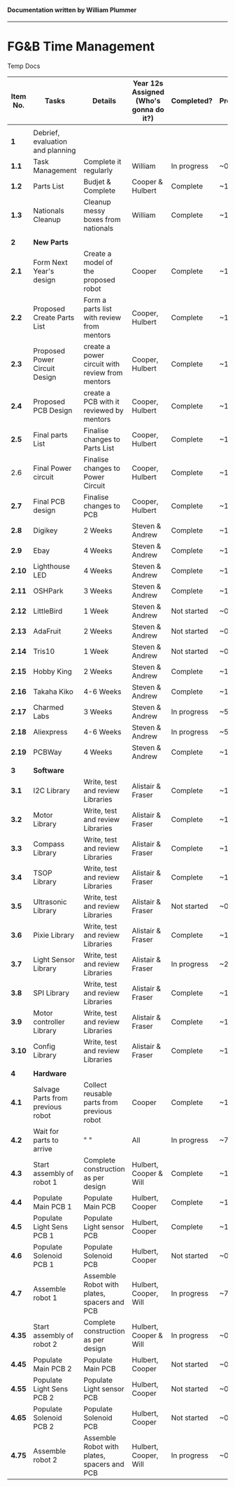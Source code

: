 #### Documentation written by William Plummer

---

# FG&B Time Management

Temp Docs

| **Item No.** | **Tasks**                         | **Details**                              | **Year 12s Assigned (Who's gonna do it?)** | **Completed?** | **Progress** |
| ------------ | --------------------------------- | ---------------------------------------- | ---------------------------------------- | -------------- | ------------ |
|              |                                   |                                          |                                          |                |              |
| **1**        | Debrief, evaluation and planning  |                                          |                                          |                |              |
| **1.1**      | Task Management                   | Complete it regularly                    | William                                  | In progress    | ~0%          |
| **1.2**      | Parts List                        | Budjet & Complete                        | Cooper & Hulbert                         | Complete       | ~100%        |
| **1.3**      | Nationals Cleanup                 | Cleanup messy boxes from nationals       | William                                  | Complete       | ~100%        |
|              |                                   |                                          |                                          |                |              |
| **2**        | **New Parts**                     |                                          |                                          |                |              |
| **2.1**      | Form Next Year's design           | Create a model of the proposed robot     | Cooper                                   | Complete       | ~100%        |
| **2.2**      | Proposed Create Parts List        | Form a parts list with review from mentors | Cooper, Hulbert                          | Complete       | ~100%        |
| **2.3**      | Proposed Power Circuit Design     | create a power circuit with review from mentors | Cooper, Hulbert                          | Complete       | ~100%        |
| **2.4**      | Proposed PCB Design               | create a PCB with it reviewed by mentors | Cooper, Hulbert                          | Complete       | ~100%        |
| **2.5**      | Final parts List                  | Finalise changes to Parts List           | Cooper, Hulbert                          | Complete       | ~100%        |
| 2.6          | Final Power circuit               | Finalise changes to Power Circuit        | Cooper, Hulbert                          | Complete       | ~100%        |
| **2.7**      | Final PCB design                  | Finalise changes to PCB                  | Cooper, Hulbert                          | Complete       | ~100%        |
| **2.8**      | Digikey                           | 2 Weeks                                  | Steven & Andrew                          | Complete       | ~100%        |
| **2.9**      | Ebay                              | 4 Weeks                                  | Steven & Andrew                          | Complete       | ~100%        |
| **2.10**     | Lighthouse LED                    | 4 Weeks                                  | Steven & Andrew                          | Complete       | ~100%        |
| **2.11**     | OSHPark                           | 3 Weeks                                  | Steven & Andrew                          | Complete       | ~100%        |
| **2.12**     | LittleBird                        | 1 Week                                   | Steven & Andrew                          | Not started    | ~0%          |
| **2.13**     | AdaFruit                          | 2 Weeks                                  | Steven & Andrew                          | Not started    | ~0%          |
| **2.14**     | Tris10                            | 1 Week                                   | Steven & Andrew                          | Not started    | ~0%          |
| **2.15**     | Hobby King                        | 2 Weeks                                  | Steven & Andrew                          | Complete       | ~100%        |
| **2.16**     | Takaha Kiko                       | 4-6 Weeks                                | Steven & Andrew                          | Complete       | ~100%        |
| **2.17**     | Charmed Labs                      | 3 Weeks                                  | Steven & Andrew                          | In progress    | ~50%         |
| **2.18**     | Aliexpress                        | 4-6 Weeks                                | Steven & Andrew                          | In progress    | ~50%         |
| **2.19**     | PCBWay                            | 4 Weeks                                  | Steven & Andrew                          | Complete       | ~100%        |
|              |                                   |                                          |                                          |                |              |
| **3**        | **Software**                      |                                          |                                          |                |              |
| **3.1**      | I2C Library                       | Write, test and review Libraries         | Alistair & Fraser                        | Complete       | ~100%        |
| **3.2**      | Motor Library                     | Write, test and review Libraries         | Alistair & Fraser                        | Complete       | ~100%        |
| **3.3**      | Compass Library                   | Write, test and review Libraries         | Alistair & Fraser                        | Complete       | ~100%        |
| **3.4**      | TSOP Library                      | Write, test and review Libraries         | Alistair & Fraser                        | Complete       | ~100%        |
| **3.5**      | Ultrasonic Library                | Write, test and review Libraries         | Alistair & Fraser                        | Not started    | ~0%          |
| **3.6**      | Pixie Library                     | Write, test and review Libraries         | Alistair & Fraser                        | Complete       | ~100%        |
| **3.7**      | Light Sensor Library              | Write, test and review Libraries         | Alistair & Fraser                        | In progress    | ~25%         |
| **3.8**      | SPI Library                       | Write, test and review Libraries         | Alistair & Fraser                        | Complete       | ~100%        |
| **3.9**      | Motor controller Library          | Write, test and review Libraries         | Alistair & Fraser                        | Complete       | ~100%        |
| **3.10**     | Config Library                    | Write, test and review Libraries         | Alistair & Fraser                        | Complete       | ~100%        |
|              |                                   |                                          |                                          |                |              |
| **4**        | **Hardware**                      |                                          |                                          |                |              |
| **4.1**      | Salvage Parts from previous robot | Collect reusable parts from previous robot | Cooper                                   | Complete       | ~100%        |
| **4.2**      | Wait for parts to arrive          | " "                                      | All                                      | In progress    | ~75%         |
| **4.3**      | Start assembly of robot 1         | Complete construction as per design      | Hulbert, Cooper & Will                   | Complete       | ~100%        |
| **4.4**      | Populate Main PCB 1               | Populate Main PCB                        | Hulbert, Cooper                          | Complete       | ~100%        |
| **4.5**      | Populate Light Sens PCB 1         | Populate Light sensor PCB                | Hulbert, Cooper                          | Complete       | ~100%        |
| **4.6**      | Populate Solenoid PCB 1           | Populate Solenoid PCB                    | Hulbert, Cooper                          | Not started    | ~0%          |
| **4.7**      | Assemble robot 1                  | Assemble Robot with plates, spacers and PCB | Hulbert, Cooper, Will                    | In progress    | ~75%         |
| **4.35**     | Start assembly of robot 2         | Complete construction as per design      | Hulbert, Cooper & Will                   | In progress    | ~0%          |
| **4.45**     | Populate Main PCB 2               | Populate Main PCB                        | Hulbert, Cooper                          | Not started    | ~0%          |
| **4.55**     | Populate Light Sens PCB 2         | Populate Light sensor PCB                | Hulbert, Cooper                          | Not started    | ~0%          |
| **4.65**     | Populate Solenoid PCB 2           | Populate Solenoid PCB                    | Hulbert, Cooper                          | Not started    | ~0%          |
| **4.75**     | Assemble robot 2                  | Assemble Robot with plates, spacers and PCB | Hulbert, Cooper, Will                    | In progress    | ~0%          |